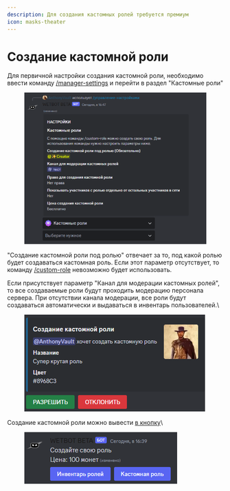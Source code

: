 ```yaml
---
description: Для создания кастомных ролей требуется премиум
icon: masks-theater
---
```


# Создание кастомной роли

Для первичной настройки создания кастомной роли, необходимо ввести команду [/manager-settings](../commands/admins.md) и перейти в раздел "Кастомные роли"

<figure><img src="../.gitbook/assets/image (28).png" alt=""><figcaption></figcaption></figure>

"Создание кастомной роли под ролью" отвечает за то, под какой ролью будет создаваться кастомная роль. Если этот параметр отсутствует, то команду [/custom-role](../commands/general.md) невозможно будет использовать.

Если присутствует параметр "Канал для модерации кастомных ролей", то все создаваемые роли будут проходить модерацию персонала сервера. При отсутствии канала модерации, все роли будут создаваться автоматически и выдаваться в инвентарь пользователей.\


<figure><img src="../.gitbook/assets/image (29).png" alt=""><figcaption></figcaption></figure>

Создание кастомной роли можно вывести [в кнопку](buttons.md#sozdanie-kastomnoi-roli)\


<figure><img src="../.gitbook/assets/image (30).png" alt=""><figcaption></figcaption></figure>
